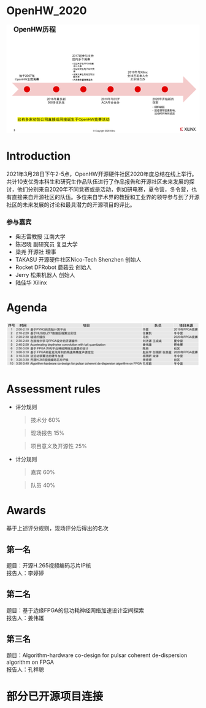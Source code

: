 # OpenHW_2020

![introduction](/images/introduction.png)

# Introduction
2021年3月28日下午2-5点，OpenHW开源硬件社区2020年度总结在线上举行。共计10支优秀本科生和研究生作品队伍进行了作品报告和开源社区未来发展的探讨，他们分别来自2020年不同竞赛或是活动，例如研电赛，夏令营，冬令营，也有直接来自开源社区的队伍。多位来自学术界的教授和工业界的领导参与到了开源社区的未来发展的讨论和最具潜力的开源项目的评比。

### 参与嘉宾
 
* 柴志雷教授 江南大学
* 陈迟晓 副研究员 复旦大学
* 梁尧  开源社 理事
* TAKASU 开源硬件社区Nico-Tech Shenzhen 创始人
* Rocket  DFRobot 蘑菇云 创始人
* Jerry  松果机器人 创始人
* 陆佳华  Xilinx

# Agenda

![agenda](/images/agenda.png)

# Assessment rules

* 评分规则
    >技术分               60%

    >现场报告             15%

    >项目意义及开源性      25%
* 计分规则
    >嘉宾                 60%

    >队员                 40% 

# Awards
基于上述评分规则，现场评分后得出的名次 
## 第一名 
题目：开源H.265视频编码芯片IP核                                          
报告人：李婷婷
## 第二名
题目：基于边缘FPGA的低功耗神经网络加速设计空间探索                        
报告人：姜伟雄
## 第三名
题目：Algorithm-hardware co-design for pulsar coherent de-dispersion algorithm on FPGA                                                              
报告人：孔祥聪

# 部分已开源项目连接 